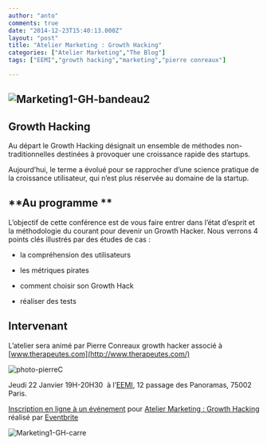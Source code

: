 ```yaml
---
author: "anto"
comments: true
date: "2014-12-23T15:40:13.000Z"
layout: "post"
title: "Atelier Marketing : Growth Hacking"
categories: ["Atelier Marketing","The Blog"]
tags: ["EEMI","growth hacking","marketing","pierre conreaux"]

---
```

## ![Marketing1-GH-bandeau2](https://www.silexlabs.org/wp-content/uploads/2014/12/Marketing1-GH-bandeau2.png)




## **Growth Hacking**


Au départ le Growth Hacking désignait un ensemble de méthodes non-traditionnelles destinées à provoquer une croissance rapide des startups.

Aujourd’hui, le terme a évolué pour se rapprocher d’une science pratique de la croissance utilisateur, qui n’est plus réservée au domaine de la startup.


## **Au programme **


L’objectif de cette conférence est de vous faire entrer dans l’état d’esprit et la méthodologie du courant pour devenir un Growth Hacker. Nous verrons 4 points clés illustrés par des études de cas :

- la compréhension des utilisateurs

- les métriques pirates

- comment choisir son Growth Hack

- réaliser des tests


## **Intervenant**


L’atelier sera animé par Pierre Conreaux growth hacker associé à [www.therapeutes.com](http://www.therapeutes.com/)

![photo-pierreC](https://www.silexlabs.org/wp-content/uploads/2014/10/photo-pierreC.jpeg)

Jeudi 22 Janvier 19H-20H30  à l’[EEMI](http://www.eemi.com/fr), 12 passage des Panoramas, 75002 Paris.





[Inscription en ligne à un événement](http://www.eventbrite.fr/r/etckt) pour [Atelier Marketing : Growth Hacking](https://www.eventbrite.fr/e/billets-atelier-marketing-growth-hacking-15037640989?ref=etckt) réalisé par [Eventbrite](http://www.eventbrite.fr?ref=etckt)







![Marketing1-GH-carre](https://www.silexlabs.org/wp-content/uploads/2014/12/Marketing1-GH-carre.png)


